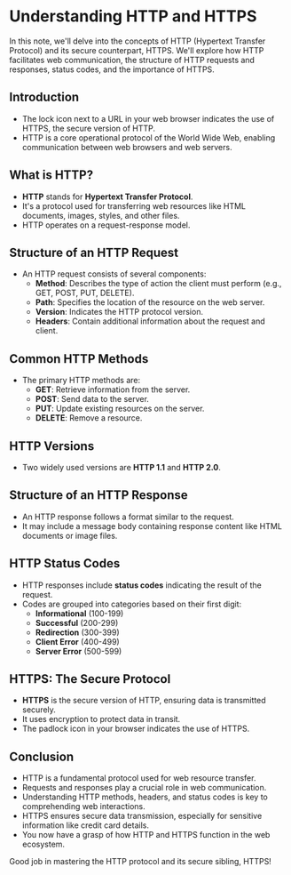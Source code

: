 # Understanding HTTP and HTTPS

In this note, we'll delve into the concepts of HTTP (Hypertext Transfer Protocol) and its secure counterpart, HTTPS. We'll explore how HTTP facilitates web communication, the structure of HTTP requests and responses, status codes, and the importance of HTTPS.

## Introduction

- The lock icon next to a URL in your web browser indicates the use of HTTPS, the secure version of HTTP.
- HTTP is a core operational protocol of the World Wide Web, enabling communication between web browsers and web servers.

## What is HTTP?

- **HTTP** stands for **Hypertext Transfer Protocol**.
- It's a protocol used for transferring web resources like HTML documents, images, styles, and other files.
- HTTP operates on a request-response model.

## Structure of an HTTP Request

- An HTTP request consists of several components:
  - **Method**: Describes the type of action the client must perform (e.g., GET, POST, PUT, DELETE).
  - **Path**: Specifies the location of the resource on the web server.
  - **Version**: Indicates the HTTP protocol version.
  - **Headers**: Contain additional information about the request and client.

## Common HTTP Methods

- The primary HTTP methods are:
  - **GET**: Retrieve information from the server.
  - **POST**: Send data to the server.
  - **PUT**: Update existing resources on the server.
  - **DELETE**: Remove a resource.

## HTTP Versions

- Two widely used versions are **HTTP 1.1** and **HTTP 2.0**.

## Structure of an HTTP Response

- An HTTP response follows a format similar to the request.
- It may include a message body containing response content like HTML documents or image files.

## HTTP Status Codes

- HTTP responses include **status codes** indicating the result of the request.
- Codes are grouped into categories based on their first digit:
  - **Informational** (100-199)
  - **Successful** (200-299)
  - **Redirection** (300-399)
  - **Client Error** (400-499)
  - **Server Error** (500-599)

## HTTPS: The Secure Protocol

- **HTTPS** is the secure version of HTTP, ensuring data is transmitted securely.
- It uses encryption to protect data in transit.
- The padlock icon in your browser indicates the use of HTTPS.

## Conclusion

- HTTP is a fundamental protocol used for web resource transfer.
- Requests and responses play a crucial role in web communication.
- Understanding HTTP methods, headers, and status codes is key to comprehending web interactions.
- HTTPS ensures secure data transmission, especially for sensitive information like credit card details.
- You now have a grasp of how HTTP and HTTPS function in the web ecosystem.

Good job in mastering the HTTP protocol and its secure sibling, HTTPS!
